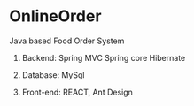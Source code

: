 # OnlineOrder
Java based Food Order System

1. Backend:
  Spring MVC
  Spring core
  Hibernate

2. Database: MySql

3. Front-end: REACT, Ant Design
